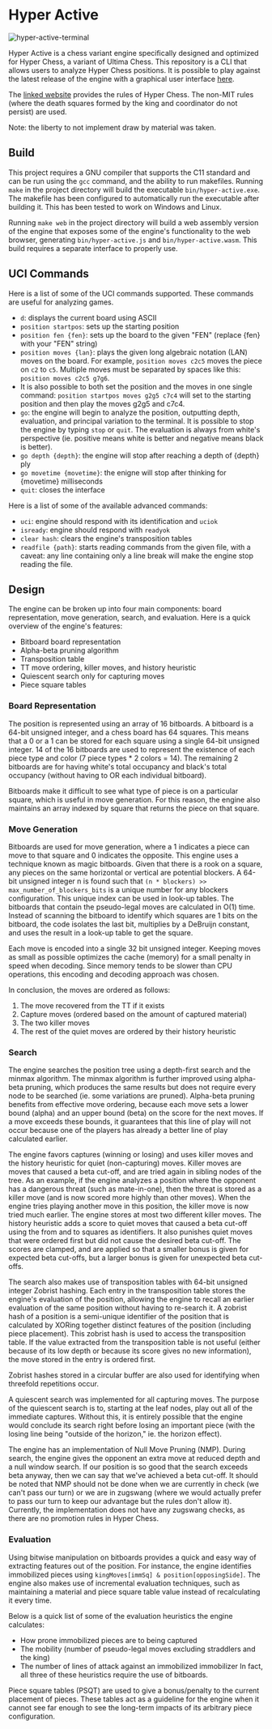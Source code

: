 
# Hyper Active
![hyper-active-terminal](https://github.com/user-attachments/assets/fe4a394e-6109-449f-a825-deeaaab9f61b)

Hyper Active is a chess variant engine specifically designed and optimized for Hyper Chess, a variant of Ultima Chess. This repository is a CLI that allows users to analyze Hyper Chess positions. It is possible to play against the latest release of the engine with a graphical user interface [here](https://norberttony.github.io/local-hyper-chess/#lobby).

The [linked website](https://www.carusos.org/Hyperchess/hyperchess.html) provides the rules of Hyper Chess. The non-MIT rules (where the death squares formed by the king and coordinator do not persist) are used.

Note: the liberty to not implement draw by material was taken.

## Build
This project requires a GNU compiler that supports the C11 standard and can be run using the `gcc` command, and the ability to run makefiles. Running `make` in the project directory will build the executable `bin/hyper-active.exe`. The makefile has been configured to automatically run the executable after building it. This has been tested to work on Windows and Linux.

Running `make web` in the project directory will build a web assembly version of the engine that exposes some of the engine's functionality to the web browser, generating `bin/hyper-active.js` and `bin/hyper-active.wasm`. This build requires a separate interface to properly use.

## UCI Commands
Here is a list of some of the UCI commands supported. These commands are useful for analyzing games.
- `d`: displays the current board using ASCII
- `position startpos`: sets up the starting position
- `position fen {fen}`: sets up the board to the given "FEN" (replace {fen} with your "FEN" string)
- `position moves {lan}`: plays the given long algebraic notation (LAN) moves on the board. For example, `position moves c2c5` moves the piece on `c2` to `c5`. Multiple moves must be separated by spaces like this: `position moves c2c5 g7g6`.
- It is also possible to both set the position and the moves in one single command: `position startpos moves g2g5 c7c4` will set to the starting position and then play the moves g2g5 and c7c4.
- `go`: the engine will begin to analyze the position, outputting depth, evaluation, and principal variation to the terminal. It is possible to stop the engine by typing `stop` or `quit`. The evaluation is always from white's perspective (ie. positive means white is better and negative means black is better).
- `go depth {depth}`: the engine will stop after reaching a depth of {depth} ply
- `go movetime {movetime}`: the enigne will stop after thinking for {movetime} milliseconds
- `quit`: closes the interface

Here is a list of some of the available advanced commands:
- `uci`: engine should respond with its identification and `uciok`
- `isready`: engine should respond with `readyok`
- `clear hash`: clears the engine's transposition tables
- `readfile {path}`: starts reading commands from the given file, with a caveat: any line containing only a line break will make the engine stop reading the file.

## Design
The engine can be broken up into four main components: board representation, move generation, search, and evaluation. Here is a quick overview of the engine's features:
- Bitboard board representation
- Alpha-beta pruning algorithm
- Transposition table
- TT move ordering, killer moves, and history heuristic
- Quiescent search only for capturing moves
- Piece square tables

### Board Representation
The position is represented using an array of 16 bitboards. A bitboard is a 64-bit unsigned integer, and a chess board has 64 squares. This means that a 0 or a 1 can be stored for each square using a single 64-bit unsigned integer. 14 of the 16 bitboards are used to represent the existence of each piece type and color (7 piece types * 2 colors = 14). The remaining 2 bitboards are for having white's total occupancy and black's total occupancy (without having to OR each individual bitboard).

Bitboards make it difficult to see what type of piece is on a particular square, which is useful in move generation. For this reason, the engine also maintains an array indexed by square that returns the piece on that square.

### Move Generation
Bitboards are used for move generation, where a 1 indicates a piece can move to that square and 0 indicates the opposite. This engine uses a technique known as magic bitboards. Given that there is a rook on a square, any pieces on the same horizontal or vertical are potential blockers. A 64-bit unsigned integer n is found such that `(n * blockers) >> max_number_of_blockers_bits` is a unique number for any blockers configuration. This unique index can be used in look-up tables. The bitboards that contain the pseudo-legal moves are calculated in O(1) time. Instead of scanning the bitboard to identify which squares are 1 bits on the bitboard, the code isolates the last bit, multiplies by a DeBruijn constant, and uses the result in a look-up table to get the square.

Each move is encoded into a single 32 bit unsigned integer. Keeping moves as small as possible optimizes the cache (memory) for a small penalty in speed when decoding. Since memory tends to be slower than CPU operations, this encoding and decoding approach was chosen.

In conclusion, the moves are ordered as follows:
1. The move recovered from the TT if it exists
2. Capture moves (ordered based on the amount of captured material)
3. The two killer moves
4. The rest of the quiet moves are ordered by their history heuristic

### Search
The engine searches the position tree using a depth-first search and the minmax algorithm. The minmax algorithm is further improved using alpha-beta pruning, which produces the same results but does not require every node to be searched (ie. some variations are pruned). Alpha-beta pruning benefits from effective move ordering, because each move sets a lower bound (alpha) and an upper bound (beta) on the score for the next moves. If a move exceeds these bounds, it guarantees that this line of play will not occur because one of the players has already a better line of play calculated earlier.

The engine favors captures (winning or losing) and uses killer moves and the history heuristic for quiet (non-capturing) moves. Killer moves are moves that caused a beta cut-off, and are tried again in sibling nodes of the tree. As an example, if the engine analyzes a position where the opponent has a dangerous threat (such as mate-in-one), then the threat is stored as a killer move (and is now scored more highly than other moves). When the engine tries playing another move in this position, the killer move is now tried much earlier. The engine stores at most two different killer moves. The history heuristic adds a score to quiet moves that caused a beta cut-off using the from and to squares as identifiers. It also punishes quiet moves that were ordered first but did not cause the desired beta cut-off. The scores are clamped, and are applied so that a smaller bonus is given for expected beta cut-offs, but a larger bonus is given for unexpected beta cut-offs.

The search also makes use of transposition tables with 64-bit unsigned integer Zobrist hashing. Each entry in the transposition table stores the engine's evaluation of the position, allowing the engine to recall an earlier evaluation of the same position without having to re-search it. A zobrist hash of a position is a semi-unique identifier of the position that is calculated by XORing together distinct features of the position (including piece placement). This zobrist hash is used to access the transposition table. If the value extracted from the transposition table is not useful (either because of its low depth or because its score gives no new information), the move stored in the entry is ordered first.

Zobrist hashes stored in a circular buffer are also used for identifying when threefold repetitions occur.

A quiescent search was implemented for all capturing moves. The purpose of the quiescent search is to, starting at the leaf nodes, play out all of the immediate captures. Without this, it is entirely possible that the engine would conclude its search right before losing an important piece (with the losing line being "outside of the horizon," ie. the horizon effect).

The engine has an implementation of Null Move Pruning (NMP). During search, the engine gives the opponent an extra move at reduced depth and a null window search. If our position is so good that the search exceeds beta anyway, then we can say that we've achieved a beta cut-off. It should be noted that NMP should not be done when we are currently in check (we can't pass our turn) or we are in zugswang (where we would actually prefer to pass our turn to keep our advantage but the rules don't allow it). Currently, the implementation does not have any zugswang checks, as there are no promotion rules in Hyper Chess.

### Evaluation
Using bitwise manipulation on bitboards provides a quick and easy way of extracting features out of the position. For instance, the engine identifies immobilized pieces using `kingMoves[immSq] & position[opposingSide]`. The engine also makes use of incremental evaluation techniques, such as maintaining a material and piece square table value instead of recalculating it every time.

Below is a quick list of some of the evaluation heuristics the engine calculates:
- How prone immobilized pieces are to being captured
- The mobility (number of pseudo-legal moves excluding straddlers and the king)
- The number of lines of attack against an immobilized immobilizer
In fact, all three of these heuristics require the use of bitboards.

Piece square tables (PSQT) are used to give a bonus/penalty to the current placement of pieces. These tables act as a guideline for the engine when it cannot see far enough to see the long-term impacts of its arbitrary piece configuration.
